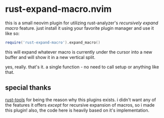 # rust-expand-macro.nvim
this is a small neovim plugin for utilizing rust-analyzer's _recursively expand macro_ feature.
just install it using your favorite plugin manager and use it like so:

```lua
require('rust-expand-macro').expand_macro()
```

this will expand whatever macro is currently under the cursor into a new buffer and will show it
in a new vertical split.

yes, really. that's it. a single function - no need to call setup or anything like that.

## special thanks
[rust-tools](https://github.com/simrat39/rust-tools.nvim) for being the reason why this plugins exists.
i didn't want any of the features it offers _except_ for recursive expansion of macros, so i made this plugin!
also, the code here is heavily based on it's implementation.
